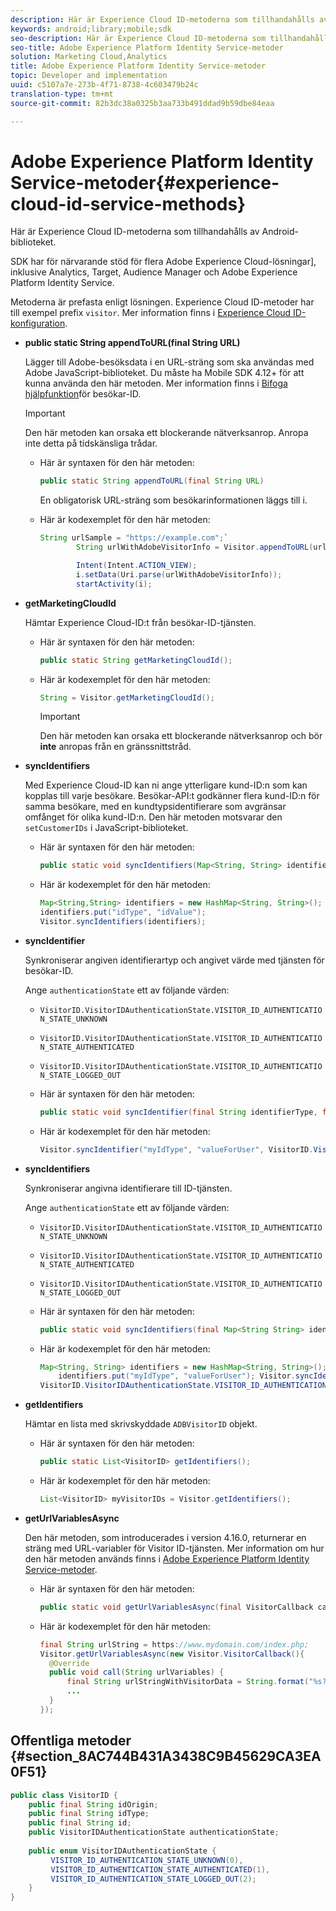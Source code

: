 ```yaml
---
description: Här är Experience Cloud ID-metoderna som tillhandahålls av Android-biblioteket.
keywords: android;library;mobile;sdk
seo-description: Här är Experience Cloud ID-metoderna som tillhandahålls av Android-biblioteket.
seo-title: Adobe Experience Platform Identity Service-metoder
solution: Marketing Cloud,Analytics
title: Adobe Experience Platform Identity Service-metoder
topic: Developer and implementation
uuid: c5107a7e-273b-4f71-8738-4c603479b24c
translation-type: tm+mt
source-git-commit: 82b3dc38a0325b3aa733b491ddad9b59dbe84eaa

---
```



# Adobe Experience Platform Identity Service-metoder{#experience-cloud-id-service-methods}

Här är Experience Cloud ID-metoderna som tillhandahålls av Android-biblioteket.

SDK har för närvarande stöd för flera Adobe Experience Cloud-lösningar], inklusive Analytics, Target, Audience Manager och Adobe Experience Platform Identity Service.

Metoderna är prefasta enligt lösningen. Experience Cloud ID-metoder har till exempel prefix `visitor`. Mer information finns i [Experience Cloud ID-konfiguration](/help/android/c-marketing-cloud/mcvid.md).

* **public static String appendToURL(final String URL)**

   Lägger till Adobe-besöksdata i en URL-sträng som ska användas med Adobe JavaScript-biblioteket. Du måste ha Mobile SDK 4.12+ för att kunna använda den här metoden. Mer information finns i [Bifoga hjälpfunktion](https://docs.adobe.com/content/help/en/id-service/using/id-service-api/methods/appendvisitorid.html)för besökar-ID.

   >[!IMPORTANT]
   >
   >Den här metoden kan orsaka ett blockerande nätverksanrop. Anropa inte detta på tidskänsliga trådar.

   * Här är syntaxen för den här metoden:

      ```java
      public static String appendToURL(final String URL) 
      ```

      En obligatorisk URL-sträng som besökarinformationen läggs till i.

   * Här är kodexemplet för den här metoden:

      ```java
      String urlSample = "https://example.com";`
              String urlWithAdobeVisitorInfo = Visitor.appendToURL(urlSample);
      
              Intent(Intent.ACTION_VIEW);
              i.setData(Uri.parse(urlWithAdobeVisitorInfo));
              startActivity(i);
      ```

* **getMarketingCloudId**

   Hämtar Experience Cloud-ID:t från besökar-ID-tjänsten.

   * Här är syntaxen för den här metoden:

      ```java
      public static String getMarketingCloudId(); 
      ```

   * Här är kodexemplet för den här metoden:

      ```java
      String = Visitor.getMarketingCloudId();
      ```

      >[!IMPORTANT]
      >
      >Den här metoden kan orsaka ett blockerande nätverksanrop och bör **inte** anropas från en gränssnittstråd.

* **syncIdentifiers**

   Med Experience Cloud-ID kan ni ange ytterligare kund-ID:n som kan kopplas till varje besökare. Besökar-API:t godkänner flera kund-ID:n för samma besökare, med en kundtypsidentifierare som avgränsar omfånget för olika kund-ID:n. Den här metoden motsvarar den `setCustomerIDs` i JavaScript-biblioteket.

   * Här är syntaxen för den här metoden:

      ```java
      public static void syncIdentifiers(Map<String, String> identifiers); 
      ```

   * Här är kodexemplet för den här metoden:

      ```java
      Map<String,String> identifiers = new HashMap<String, String>();
      identifiers.put("idType", "idValue");
      Visitor.syncIdentifiers(identifiers);
      ```

* **syncIdentifier**

   Synkroniserar angiven identifierartyp och angivet värde med tjänsten för besökar-ID.

   Ange `authenticationState` ett av följande värden:

   * `VisitorID.VisitorIDAuthenticationState.VISITOR_ID_AUTHENTICATION_STATE_UNKNOWN`
   * `VisitorID.VisitorIDAuthenticationState.VISITOR_ID_AUTHENTICATION_STATE_AUTHENTICATED`
   * `VisitorID.VisitorIDAuthenticationState.VISITOR_ID_AUTHENTICATION_STATE_LOGGED_OUT`

   * Här är syntaxen för den här metoden:

      ```java
      public static void syncIdentifier(final String identifierType, final String identifier, final VisitorID.VisitorIDAuthenticationState authenticationState);
      ```

   * Här är kodexemplet för den här metoden:

      ```java
      Visitor.syncIdentifier("myIdType", "valueForUser", VisitorID.VisitorIDAuthenticationState.VISITOR_ID_AUTHENTICATION_STATE_LOGGED_OUT);
      ```

* **syncIdentifiers**

   Synkroniserar angivna identifierare till ID-tjänsten.

   Ange `authenticationState` ett av följande värden:
   * `VisitorID.VisitorIDAuthenticationState.VISITOR_ID_AUTHENTICATION_STATE_UNKNOWN`
   * `VisitorID.VisitorIDAuthenticationState.VISITOR_ID_AUTHENTICATION_STATE_AUTHENTICATED`
   * `VisitorID.VisitorIDAuthenticationState.VISITOR_ID_AUTHENTICATION_STATE_LOGGED_OUT`

   * Här är syntaxen för den här metoden:

      ```java
      public static void syncIdentifiers(final Map<String String> identifiers, final VisitorID.VisitorIDAuthenticationState authenticationState);
      ```

   * Här är kodexemplet för den här metoden:

      ```java
      Map<String, String> identifiers = new HashMap<String, String>();
          identifiers.put("myIdType", "valueForUser"); Visitor.syncIdentifiers(identifiers,
      VisitorID.VisitorIDAuthenticationState.VISITOR_ID_AUTHENTICATION_STATE_AUTHENTICATED); 
      ```

* **getIdentifiers**

   Hämtar en lista med skrivskyddade `ADBVisitorID` objekt.

   * Här är syntaxen för den här metoden:

      ```java
      public static List<VisitorID> getIdentifiers(); 
      ```

   * Här är kodexemplet för den här metoden:

      ```java
      List<VisitorID> myVisitorIDs = Visitor.getIdentifiers(); 
      ```

* **getUrlVariablesAsync**

   Den här metoden, som introducerades i version 4.16.0, returnerar en sträng med URL-variabler för Visitor ID-tjänsten. Mer information om hur den här metoden används finns i [Adobe Experience Platform Identity Service-metoder](/help/android/reference/hybrid-app.md).

   * Här är syntaxen för den här metoden:

      ```java
      public static void getUrlVariablesAsync(final VisitorCallback callback);
      ```

   * Här är kodexemplet för den här metoden:

      ```java
      final String urlString = https://www.mydomain.com/index.php; 
      Visitor.getUrlVariablesAsync(new Visitor.VisitorCallback(){ 
        @Override 
        public void call(String urlVariables) { 
            final String urlStringWithVisitorData = String.format("%s?%s", urlString, urlVariables); 
            ...
        } 
      });
      ```

## Offentliga metoder {#section_8AC744B431A3438C9B45629CA3EA0F51}

```java
public class VisitorID { 
    public final String idOrigin; 
    public final String idType; 
    public final String id; 
    public VisitorIDAuthenticationState authenticationState; 
 
    public enum VisitorIDAuthenticationState { 
         VISITOR_ID_AUTHENTICATION_STATE_UNKNOWN(0), 
         VISITOR_ID_AUTHENTICATION_STATE_AUTHENTICATED(1), 
         VISITOR_ID_AUTHENTICATION_STATE_LOGGED_OUT(2); 
    } 
}
```
